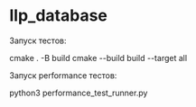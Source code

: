 # llp_database

Запуск тестов:

cmake . -B build
cmake --build build --target all

Запуск performance тестов:

python3 performance_test_runner.py
